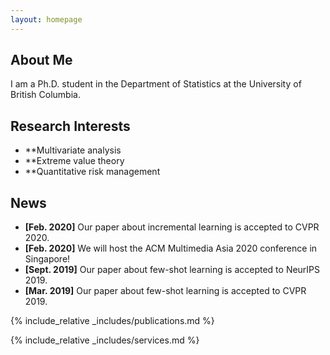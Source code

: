 ```yaml
---
layout: homepage
---
```


## About Me

I am a Ph.D. student in the Department of Statistics at the University of British Columbia.

## Research Interests

- **Multivariate analysis
- **Extreme value theory
- **Quantitative risk management

## News

- **[Feb. 2020]** Our paper about incremental learning is accepted to CVPR 2020.
- **[Feb. 2020]** We will host the ACM Multimedia Asia 2020 conference in Singapore!
- **[Sept. 2019]** Our paper about few-shot learning is accepted to NeurIPS 2019.
- **[Mar. 2019]** Our paper about few-shot learning is accepted to CVPR 2019.

{% include_relative _includes/publications.md %}

{% include_relative _includes/services.md %}
